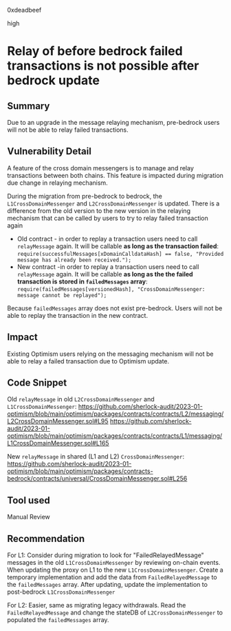 0xdeadbeef

high

# Relay of before bedrock failed transactions is not possible after bedrock update

## Summary
 
Due to an upgrade in the message relaying mechanism, pre-bedrock users will not be able to relay failed transactions.

## Vulnerability Detail
A feature of the cross domain messengers is to manage and relay transactions between both chains. 
This feature is impacted during migration due change in relaying mechanism.

During the migration from pre-bedrock to bedrock, the `L1CrossDomainMessenger` and `L2CrossDomainMessenger` is updated.
There is a difference from the old version to the new version in the relaying mechanism that can be called by users to try to relay failed transaction again
* Old contract - in order to replay a transaction users need to call `relayMessage` again. It will be callable **as long as the transaction failed**:
`require(successfulMessages[xDomainCalldataHash] == false, "Provided message has already been received.");`
* New contract -in order to replay a transaction users need to call `relayMessage` again. It will be callable **as long as the the failed transaction is stored in `failedMessages` array**: 
`require(failedMessages[versionedHash], "CrossDomainMessenger: message cannot be replayed");`

Because `failedMessages` array does not exist pre-bedrock. Users will not be able to replay the transaction in the new contract.

## Impact

Existing Optimism users relying on the messaging mechanism will not be able to relay a failed transaction due to Optimism update. 

## Code Snippet

Old `relayMessage` in old `L2CrossDomainMessenger` and `L1CrossDomainMessenger`:
https://github.com/sherlock-audit/2023-01-optimism/blob/main/optimism/packages/contracts/contracts/L2/messaging/L2CrossDomainMessenger.sol#L95
https://github.com/sherlock-audit/2023-01-optimism/blob/main/optimism/packages/contracts/contracts/L1/messaging/L1CrossDomainMessenger.sol#L165

New `relayMessage` in shared (L1 and L2) `CrossDomainMessenger`:
https://github.com/sherlock-audit/2023-01-optimism/blob/main/optimism/packages/contracts-bedrock/contracts/universal/CrossDomainMessenger.sol#L256

## Tool used

Manual Review

## Recommendation

For L1: 
Consider during migration to look for "FailedRelayedMessage" messages in the old `L1CrossDomainMessenger` by reviewing on-chain events. When updating the proxy on L1 to the new `L1CrossDomainMessenger`. Create a temporary implementation and add the data from `FailedRelayedMessage` to the `failedMessages` array. After updating, update the implementation to post-bedrock `L1CrossDomainMessenger`

For L2:
Easier, same as migrating legacy withdrawals. Read the `FailedRelayedMessage` and change the stateDB of `L2CrossDomainMessenger` to populated the `failedMessages` array.